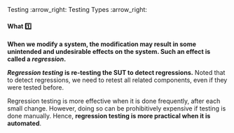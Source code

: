 <div id="path">Testing :arrow_right: Testing Types :arrow_right:</div>

<div id="title">

#### What :one:

</div>

<div id="body">

**When we modify a system, the modification may result in some unintended and undesirable effects on the system. Such an effect is called a _regression_.**

**_Regression testing_ is re-testing the <trigger for="pop:sut">SUT</trigger> to detect regressions.** Noted that to detect regressions, we need to retest all related components, even if they were tested before. 

Regression testing is more effective when it is done frequently, after each small change. However, doing so can be prohibitively expensive if testing is done manually. Hence, **regression testing is more practical when it is automated**.

<include src="../../../../common/popOvers.md#sut" />

</div>

<div id="extras">
 <include src="exercises.md" />
</div>

</div>
